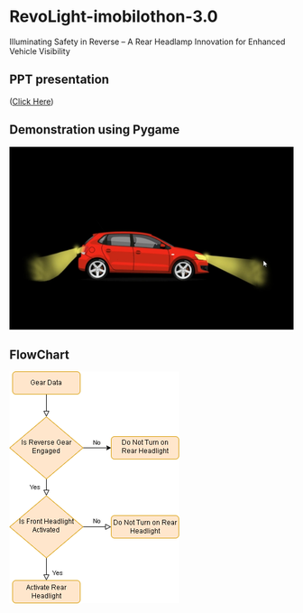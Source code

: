 # RevoLight-imobilothon-3.0
Illuminating Safety in Reverse – A Rear Headlamp Innovation for Enhanced Vehicle Visibility

## PPT presentation
([Click Here](https://github.com/nandan7198/RevoLight-imobilothon-3.0/blob/main/RevoLight%20imobilothon%20PPT.pptx))

## Demonstration using Pygame
[![Watch the Video](videoPng.png)](RevoLight.mp4)

## FlowChart
![Flow Chart](FlowChart.png)
